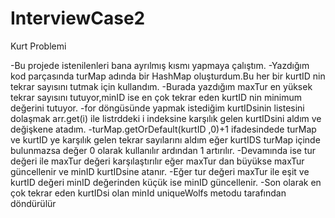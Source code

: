 # InterviewCase2
Kurt Problemi

-Bu projede istenilenleri bana ayrılmış kısmı yapmaya çalıştım.
-Yazdığım kod parçasında turMap adında bir HashMap oluşturdum.Bu her bir kurtID nin tekrar sayısını tutmak için kullandım.
-Burada yazdığım maxTur en yüksek tekrar sayısını tutuyor,minID ise en çok tekrar eden kurtID nin minimum değerini tutuyor.
-for döngüsünde yapmak istediğim kurtIDsinin listesini dolaşmak arr.get(i) ile listrddeki i indeksine karşılık gelen kurtIDsini aldım ve değişkene atadım.
-turMap.getOrDefault(kurtID ,0)+1 ifadesindede turMap ve kurtID ye karşılık gelen tekrar sayılarını aldım eğer kurtIDS turMap içinde bulunmazsa değer 0 olarak kullanılır ardından 1 artırılır.
-Devamında ise tur değeri ile maxTur değeri karşılaştırılır eğer maxTur dan büyükse maxTur güncellenir ve minID kurtIDsine atanır.
-Eğer tur değeri maxTur ile eşit ve kurtID değeri minID değerinden küçük ise minID güncellenir.
-Son olarak en çok tekrar eden kurtIDsi olan minId uniqueWolfs metodu tarafından döndürülür
